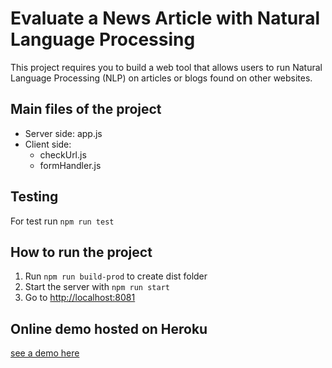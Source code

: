 # Evaluate a News Article with Natural Language Processing

This project requires you to build a web tool that allows users to run Natural Language Processing (NLP) on articles or blogs found on other websites.

## Main files of the project

- Server side: app.js
- Client side: 
  - checkUrl.js 
  - formHandler.js

## Testing

For test run `npm run test`

## How to run the project

1. Run `npm run build-prod` to create dist folder
2. Start the server with `npm run start`
3. Go to [http://localhost:8081](http://localhost:8081)


## Online demo hosted on Heroku
[see a demo here](https://udacity-project--072020.herokuapp.com/)


